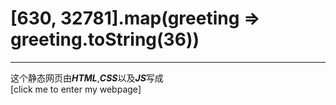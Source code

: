 <h1>[630, 32781].map(greeting => greeting.toString(36))</h1>
<hr/>
这个静态网页由<strong><em>HTML</em></strong>,<strong><em>CSS</em></strong>以及<strong><em>JS</em></strong>写成<br/>
<a href="https://boyangzhang619.github.io" style="text-decoration:none">[click me to enter my webpage]</a>
